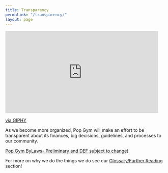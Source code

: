 ```yaml
---
title: Transparency
permalink: "/transparency/"
layout: page
---
```


<iframe src="https://giphy.com/embed/2L3tQXMkpw5GM" width="480" height="258" frameBorder="0" class="giphy-embed" allowFullScreen></iframe><p><a href="https://giphy.com/gifs/invisible-2L3tQXMkpw5GM">via GIPHY</a></p>

As we become more organized, Pop Gym will make an effort to be transparent about its finances, big decisions, guidelines, and processes to our community.

[Pop Gym ByLaws- Preliminary and DEF subject to change)](/assets/PopGymByLaws.pdf)
                                       

For more on why we do the things we do see our [Glossary/Further Reading](gloss.md) section!

